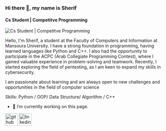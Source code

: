 ### Hi there 👋, my name is Sherif
#### Cs Student | Competitve Programming
![Cs Student | Competitve Programming](https://arturssmirnovs.github.io/github-profile-readme-generator/images/banner.png)

Hello, I'm Sherif, a student at the Faculty of Computers and Information at Mansoura University. I have a strong foundation in programming, having learned languages like Python and C++. I also had the opportunity to participate in the ACPC (Arab Collegiate Programming Contest), where I gained valuable experience in problem-solving and teamwork. Recently, I started exploring the field of pentesting, as I am keen to expand my skills in cybersecurity.

I am passionate about learning and am always open to new challenges and opportunities in the field of computer science

Skills: Python / OOP/ Data Structure/ Algorithm / C++

- 🔭 I’m currently working on this page. 


[<img src='https://cdn.jsdelivr.net/npm/simple-icons@3.0.1/icons/github.svg' alt='github' height='40'>](Sheriif)  [<img src='https://cdn.jsdelivr.net/npm/simple-icons@3.0.1/icons/linkedin.svg' alt='linkedin' height='40'>](sherif10)  









